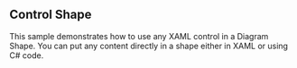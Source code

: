 ## Control Shape
This sample demonstrates how to use any XAML control in a Diagram Shape.
You can put any content directly in a shape either in XAML or using C# code.

[//]: <keywords:gridview, host>